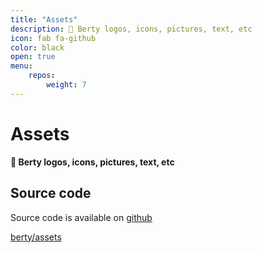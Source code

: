 ```yaml
---
title: "Assets"
description: 🎨 Berty logos, icons, pictures, text, etc
icon: fab fa-github
color: black
open: true
menu:
    repos:
        weight: 7
---
```


# Assets

**🎨 Berty logos, icons, pictures, text, etc**

## Source code
Source code is available on [github](https://github.com/berty/assets)

<a class="btn btn-bty btn-grack" href="https://github.com/berty/assets"><i class="fab fa-github"></i>berty/assets</a>
